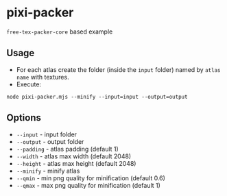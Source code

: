# pixi-packer
`free-tex-packer-core` based example

## Usage
* For each atlas create the folder (inside the `input` folder) named by `atlas name` with textures.
* Execute:
```
node pixi-packer.mjs --minify --input=input --output=output
```

## Options
* `--input` - input folder
* `--output` - output folder
* `--padding` - atlas padding (default 1)
* `--width` - atlas max width (default 2048)
* `--height` - atlas max height (default 2048)
* `--minify` - minify atlas
* `--qmin` - min png quality for minification (default 0.6)
* `--qmax` - max png quality for minification (default 1)
